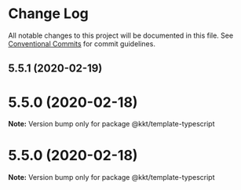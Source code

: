 # Change Log

All notable changes to this project will be documented in this file.
See [Conventional Commits](https://conventionalcommits.org) for commit guidelines.

## 5.5.1 (2020-02-19)



# 5.5.0 (2020-02-18)

**Note:** Version bump only for package @kkt/template-typescript





# 5.5.0 (2020-02-18)

**Note:** Version bump only for package @kkt/template-typescript
